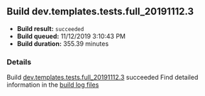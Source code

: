 ## Build dev.templates.tests.full_20191112.3
- **Build result:** `succeeded`
- **Build queued:** 11/12/2019 3:10:43 PM
- **Build duration:** 355.39 minutes
### Details
Build [dev.templates.tests.full_20191112.3](https://winappstudio.visualstudio.com/web/build.aspx?pcguid=a4ef43be-68ce-4195-a619-079b4d9834c2&builduri=vstfs%3a%2f%2f%2fBuild%2fBuild%2f31875) succeeded
Find detailed information in the [build log files]()
